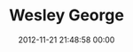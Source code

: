 ---
title: "Wesley George"
date: 2012-11-21 21:48:58 00:00
permalink: /worldsfaire
twitter: ""
likes: [1498,1586,2021]
id: 1602
gravatar: "http://www.gravatar.com/avatar/4675463342b97e057b9489d083a827d1"
---